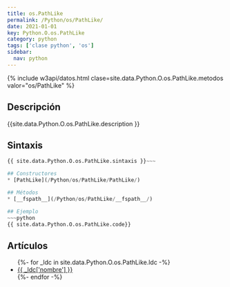 ```yaml
---
title: os.PathLike
permalink: /Python/os/PathLike/
date: 2021-01-01
key: Python.O.os.PathLike
category: python
tags: ['clase python', 'os']
sidebar: 
  nav: python
---
```


{% include w3api/datos.html clase=site.data.Python.O.os.PathLike.metodos valor="os/PathLike" %}

## Descripción
{{site.data.Python.O.os.PathLike.description }}

## Sintaxis
~~~python
{{ site.data.Python.O.os.PathLike.sintaxis }}~~~

## Constructores
* [PathLike](/Python/os/PathLike/PathLike/)

## Métodos
* [__fspath__](/Python/os/PathLike/__fspath__/)

## Ejemplo
~~~python
{{ site.data.Python.O.os.PathLike.code}}
~~~

## Artículos
<ul>
{%- for _ldc in site.data.Python.O.os.PathLike.ldc -%}
   <li>
       <a href="{{_ldc['url'] }}">{{ _ldc['nombre'] }}</a>
   </li>
{%- endfor -%}
</ul>
